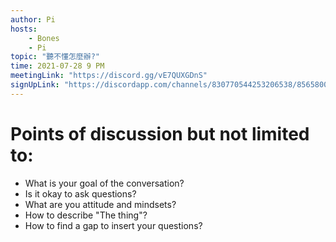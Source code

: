 ```yaml
---
author: Pi
hosts: 
    - Bones
    - Pi
topic: "聽不懂怎麼辦?"
time: 2021-07-28 9 PM
meetingLink: "https://discord.gg/vE7QUXGDnS" 
signUpLink: "https://discordapp.com/channels/830770544253206538/856580095464046620/869123321722208347"
---
```


# Points of discussion but not limited to:
- What is your goal of the conversation?
- Is it okay to ask questions?
- What are you attitude and mindsets?
- How to describe "The thing"?
- How to find a gap to insert your questions?
